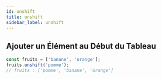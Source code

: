 ```yaml
---
id: unshift
title: unshift
sidebar_label: unshift
---
```


## Ajouter un Élément au Début du Tableau

```javascript
const fruits = ['banane', 'orange'];
fruits.unshift('pomme');
// fruits : ['pomme', 'banane', 'orange']
```
